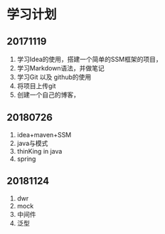 # 学习计划
## 20171119
1. 学习Idea的使用，搭建一个简单的SSM框架的项目，
2. 学习Markdown语法，并做笔记
3. 学习Git 以及 github的使用
4. 将项目上传git 
5. 创建一个自己的博客，

## 20180726
1. idea+maven+SSM
2. java与模式
3. thinKing in java
4. spring

## 20181124 
1. dwr
2. mock
3. 中间件
4. 泛型
